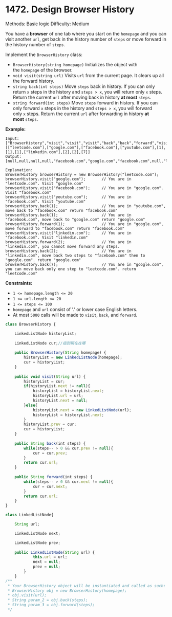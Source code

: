 # 1472. Design Browser History

Methods: Basic logic
Difficulty: Medium

You have a **browser** of one tab where you start on the `homepage` and you can visit another `url`, get back in the history number of `steps` or move forward in the history number of `steps`.

Implement the `BrowserHistory` class:

- `BrowserHistory(string homepage)` Initializes the object with the `homepage` of the browser.
- `void visit(string url)` Visits `url` from the current page. It clears up all the forward history.
- `string back(int steps)` Move `steps` back in history. If you can only return `x` steps in the history and `steps > x`, you will return only `x` steps. Return the current `url` after moving back in history **at most** `steps`.
- `string forward(int steps)` Move `steps` forward in history. If you can only forward `x` steps in the history and `steps > x`, you will forward only `x` steps. Return the current `url` after forwarding in history **at most** `steps`.

**Example:**

```
Input:
["BrowserHistory","visit","visit","visit","back","back","forward","visit","forward","back","back"]
[["leetcode.com"],["google.com"],["facebook.com"],["youtube.com"],[1],[1],[1],["linkedin.com"],[2],[2],[7]]
Output:
[null,null,null,null,"facebook.com","google.com","facebook.com",null,"linkedin.com","google.com","leetcode.com"]

Explanation:
BrowserHistory browserHistory = new BrowserHistory("leetcode.com");
browserHistory.visit("google.com");       // You are in "leetcode.com". Visit "google.com"
browserHistory.visit("facebook.com");     // You are in "google.com". Visit "facebook.com"
browserHistory.visit("youtube.com");      // You are in "facebook.com". Visit "youtube.com"
browserHistory.back(1);                   // You are in "youtube.com", move back to "facebook.com" return "facebook.com"
browserHistory.back(1);                   // You are in "facebook.com", move back to "google.com" return "google.com"
browserHistory.forward(1);                // You are in "google.com", move forward to "facebook.com" return "facebook.com"
browserHistory.visit("linkedin.com");     // You are in "facebook.com". Visit "linkedin.com"
browserHistory.forward(2);                // You are in "linkedin.com", you cannot move forward any steps.
browserHistory.back(2);                   // You are in "linkedin.com", move back two steps to "facebook.com" then to "google.com". return "google.com"
browserHistory.back(7);                   // You are in "google.com", you can move back only one step to "leetcode.com". return "leetcode.com"

```

**Constraints:**

- `1 <= homepage.length <= 20`
- `1 <= url.length <= 20`
- `1 <= steps <= 100`
- `homepage` and `url` consist of '.' or lower case English letters.
- At most `5000` calls will be made to `visit`, `back`, and `forward`.

```jsx
class BrowserHistory {

    LinkedListNode historyList;
    
    LinkedListNode cur;//指到現在在哪
    
    public BrowserHistory(String homepage) {
        historyList = new LinkedListNode(homepage);
        cur = historyList;
    }
    
    public void visit(String url) {
        historyList = cur;
        if(historyList.next != null){
            historyList = historyList.next;
            historyList.url = url;
            historyList.next = null;
        }else{
            historyList.next = new LinkedListNode(url);
            historyList = historyList.next;
        }
        historyList.prev = cur;
        cur = historyList;
    }
    
    public String back(int steps) {
        while(steps-- > 0 && cur.prev != null){
            cur = cur.prev;
        }
        return cur.url;
    }
    
    public String forward(int steps) {
        while(steps-- > 0 && cur.next != null){
            cur = cur.next;
        }
        return cur.url;
    }
}

class LinkedListNode{

    String url;

    LinkedListNode next;

    LinkedListNode prev;
    
    public LinkedListNode(String url) {
            this.url = url;
            next = null;
            prev = null;
        }
    }
/**
 * Your BrowserHistory object will be instantiated and called as such:
 * BrowserHistory obj = new BrowserHistory(homepage);
 * obj.visit(url);
 * String param_2 = obj.back(steps);
 * String param_3 = obj.forward(steps);
 */
```